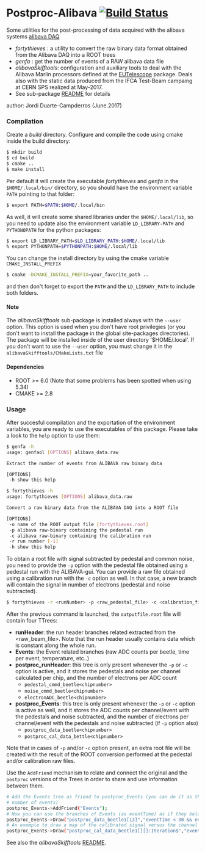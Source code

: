 # Postproc-Alibava   [![Build Status](https://travis-ci.org/duartej/postproc-alibava.svg?branch=master)](https://travis-ci.org/duartej/postproc-alibava)
Some utilities for the post-processing of data acquired with
the alibava systems [alibava DAQ](https://www.alibavasystems.com)

 * *fortythieves*     : a utility to convert the raw binary data 
 format obtained from the Alibava DAQ into a ROOT trees
 * *genfa*            : get the number of events of a RAW alibava data file
 * *alibavaSkifftools*: configuration and auxiliary tools to deal
 with the Alibava Marlin processors defined at the [EUTelescope](https://github.com/duartej/eutelescope) package. 
 Deals also with the static data produced from the IFCA Test-Beam campaing
 at CERN SPS realized at May-2017.
  * See sub-package [README](https://github.com/duartej/postproc-alibava/blob/master/alibavaSkifftools/README.md) for details

 author: Jordi Duarte-Campderros (June.2017)

### Compilation
Create a *build* directory. Configure and compile the code using
cmake inside the build directory:
```bash
$ mkdir build
$ cd build
$ cmake ..
$ make install
```
Per default it will create the executable *fortythieves* and *genfa* in the
```$HOME/.local/bin/``` directory, so you should have the environment
variable ```PATH``` pointing to that folder:
```bash
$ export PATH=$PATH:$HOME/.local/bin
```
As well, it will create some shared libraries under the 
```$HOME/.local/lib```, so you need to update also the environment
variable ```LD_LIBRARY-PATH``` and ```PYTHONOPATH``` for the 
python packages:
```bash
$ export LD_LIBRARY_PATH=$LD_LIBRARY_PATH:$HOME/.local/lib
% export PYTHONPATH=$PYTHONPATH:$HOME/.local/lib
```
You can change the install directory by using the cmake variable
```CMAKE_INSTALL_PREFIX```
```bash
$ cmake -DCMAKE_INSTALL_PREFIX=your_favorite_path ..
```
and then don't forget to export the ```PATH``` and the ```LD_LIBRARY_PATH``` to
include both folders.

#### Note
The *alibavaSkifftools* sub-package is installed always with the
```--user``` option. This option is used when you don't have root privilegies 
(or you don't want to install the package in the global site-packages directories). 
The package will be installed inside of the user directory '$HOME/.local'. 
If you don't want to use the ```--user``` option, you must change it in 
the ```alibavaSkifftools/CMakeLists.txt``` file

#### Dependencies
 * ROOT >= 6.0 (Note that some problems has been spotted when using 5.34)
 * CMAKE >= 2.8

### Usage
After succesful compilation and the exportation of the environment
variables, you are ready to use the executables of this package. 
Please take a look to the ```help``` option to use them:
```bash
$ genfa -h
usage: genfaol [OPTIONS] alibava_data.raw

Extract the number of events from ALIBAVA raw binary data

[OPTIONS]
 -h show this help
```

```bash
$ fortythieves -h
usage: fortythieves [OPTIONS] alibava_data.raw

Convert a raw binary data from the ALIBAVA DAQ into a ROOT file

[OPTIONS]
 -o name of the ROOT output file [fortythieves.root]
 -p alibava raw-binary containing the pedestal run
 -c alibava raw-binary containing the calibration run
 -r run number [-1]
 -h show this help
```   
To obtain a root file with signal subtracted by pedestal and common noise, you need
to provide the ```-p``` option with the pedestal file obtained using a pedestal run
with the ALIBAVA-gui. You can provide a raw file obtained using a calibration run with 
the ```-c``` option as well. In that case, a new branch will contain the signal in 
number of electrons (pedestal and noise subtracted).
```bash
$ fortythieves -r <runNumber> -p <raw_pedestal_file> -c <calibration_file> -o outputfile.root <raw_beam_file> 
```
After the previous command is launched, the ```outputfile.root``` file will contain four TTrees:
* **runHeader**: the run header branches related extracted from the <raw_beam_file>. Note that the run header usually
contains data which is constant along the whole run.
* **Events**: the Event related branches (raw ADC counts per beetle, time per event, temperature, etc..)
* **postproc_runHeader**: this tree is only present whenever the ```-p``` or ```-c``` option is active, and it stores the pedestals and noise per channel calculated per chip, and the number of electrons per ADC count
   * ```pedestal_cmmd_beetle<chipnumber>```
   * ```noise_cmmd_beetle<chipnumber>```
   * ```electronADC_beetle<chipnumber>```
* **postproc_Events**: this tree is only present whenever the ```-p``` or ```-c``` option is active as well, and it stores the ADC counts per channel/event with the pedestals and noise subtracted, and the number of electrons per channel/event with the pedestals and noise subtracted (if ```-p``` option also)
   * ```postproc_data_beetle<chipnumber>```
   * ```postproc_cal_data_bettle<chipnumber>```

Note that in cases of ```-p``` and/or ```-c``` option present, an extra root file will be created 
with the result of the ROOT conversion performed at the pedestal and/or calibration raw files.
   
Use the ```AddFriend``` mechanism to relate and connect the original and the ```postproc``` versions of the Trees in order to share and use information between them.
```bash
# Add the Events tree as friend to postproc_Events (you can do it as they have the same
# number of events)
postproc_Events->AddFriend("Events");
# Now you can use the branches of Events (as eventTime) as if they belong to postproc_Events
postproc_Events->Draw("postproc_data_beetle1[13]","eventTime < 30 && eventTime > 3");
# An exemple to draw a map of the calibrated signal versus the channel on the beetle 1
postproc_Events->Draw("postproc_cal_data_beetle1[][]:Iteration$","eventTime < 30 && eventTime > 3","COLZ");
```

See also the *alibavaSkifftools* [README](https://github.com/duartej/postproc-alibava/blob/master/alibavaSkifftools/README.md).
